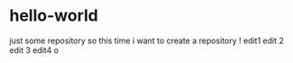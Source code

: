 # hello-world
just some repository
so this time i want to create a repository !
edit1
edit 2
edit 3
edit4
o
